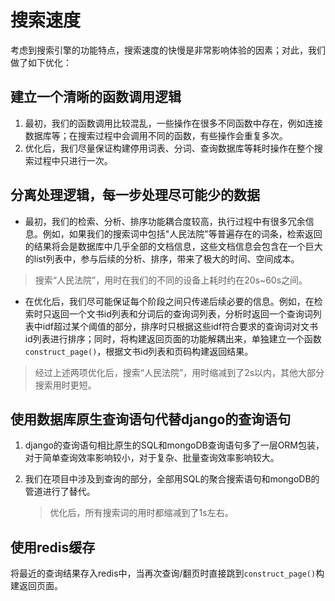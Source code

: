 # 搜索速度

考虑到搜索引擎的功能特点，搜索速度的快慢是非常影响体验的因素；对此，我们做了如下优化：

## 建立一个清晰的**函数调用逻辑**

1. 最初，我们的函数调用比较混乱，一些操作在很多不同函数中存在，例如连接数据库等；在搜索过程中会调用不同的函数，有些操作会重复多次。
2. 优化后，我们尽量保证构建停用词表、分词、查询数据库等耗时操作在整个搜索过程中只进行一次。

## 分离**处理逻辑**，每一步处理尽可能少的数据

- 最初，我们的检索、分析、排序功能耦合度较高，执行过程中有很多冗余信息。例如，如果我们的搜索词中包括"人民法院"等普遍存在的词条，检索返回的结果将会是数据库中几乎全部的文档信息，这些文档信息会包含在一个巨大的list列表中，参与后续的分析、排序，带来了极大的时间、空间成本。

> 搜索“人民法院”，用时在我们的不同的设备上耗时约在20s~60s之间。

- 在优化后，我们尽可能保证每个阶段之间只传递后续必要的信息。例如，在检索时只返回一个文书id列表和分词后的查询词列表，分析时返回一个查询词列表中idf超过某个阈值的部分，排序时只根据这些idf符合要求的查询词对文书id列表进行排序；同时，将构建返回页面的功能解耦出来，单独建立一个函数`construct_page()`，根据文书id列表和页码构建返回结果。

> 经过上述两项优化后，搜索“人民法院”，用时缩减到了2s以内，其他大部分搜索用时更短。

## 使用**数据库原生查询语句**代替django的查询语句

1. django的查询语句相比原生的SQL和mongoDB查询语句多了一层ORM包装，对于简单查询效率影响较小，对于复杂、批量查询效率影响较大。

2. 我们在项目中涉及到查询的部分，全部用SQL的聚合搜索语句和mongoDB的管道进行了替代。

   > 优化后，所有搜索词的用时都缩减到了1s左右。

## 使用**redis**缓存

将最近的查询结果存入redis中，当再次查询/翻页时直接跳到`construct_page()`构建返回页面。